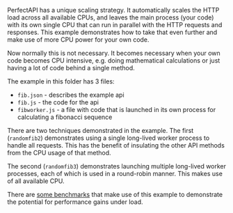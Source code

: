 PerfectAPI has a unique scaling strategy.  It automatically scales the HTTP load across all available CPUs, and leaves the main process (your code) with its own single CPU that can run in parallel with the HTTP requests and responses.  This example demonstrates how to take that even further and make use of more CPU power for your own code.

Now normally this is not necessary.  It becomes necessary when your own code becomes CPU intensive, e.g. doing mathematical calculations or just having a lot of code behind a single method. 

The example in this folder has 3 files:

 - `fib.json` - describes the example api
 - `fib.js` - the code for the api
 - `fibworker.js` - a file with code that is launched in its own process for calculating a fibonacci sequence
 
There are two techniques demonstrated in the example.  The first (`randomfib2`) demonstrates using a single long-lived worker process to handle all requests.  This has the benefit of insulating the other API methods from the CPU usage of that method.

The second (`randomfib3`) demonstrates launching multiple long-lived worker processes, each of which is used in a round-robin manner.  This makes use of all available CPU.

There are [some benchmarks](http://gist.github.com/2118651) that make use of this example to demonstrate the potential for performance gains under load.